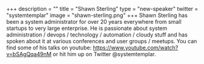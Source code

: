 +++
description = ""
title = "Shawn Sterling"
type = "new-speaker"
twitter = "systemtemplar"
image = "shawn-sterling.png"
+++
Shawn Sterling has been a system administrator for over 20 years everywhere from small startups to very large enterprise. He is passionate about system administration / devops / technology / automation / cloudy stuff and has spoken about it at various conferences and user groups / meetups. You can find some of his talks on youtube: https://www.youtube.com/watch?v=bSAgQqa49nM or hit him up on Twitter @systemtemplar.
